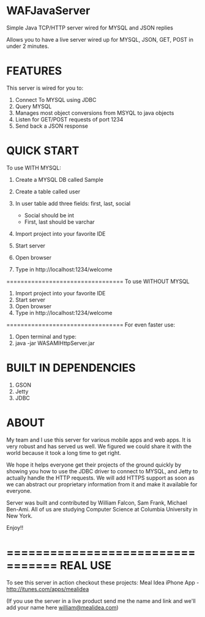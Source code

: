 WAFJavaServer
=================================

Simple Java TCP/HTTP server wired for MYSQL and JSON replies

Allows you to have a live server wired up for MYSQL, JSON, GET, POST 
in under 2 minutes.


FEATURES
=================================

This server is wired for you to:

1. Connect To MYSQL using JDBC
2. Query MYSQL
3. Manages most object conversions from MSYQL to java objects
4. Listen for GET/POST requests of port 1234
5. Send back a JSON response


QUICK START
=================================
To use WITH MYSQL:

1. Create a MYSQL DB called Sample
2. Create a table called user
3. In user table add three fields: first, last, social
   - Social should be int
   - First, last should be varchar

4. Import project into your favorite IDE
5. Start server
6. Open browser
7. Type in http://localhost:1234/welcome

=================================
To use WITHOUT MYSQL

1. Import project into your favorite IDE
2. Start server
3. Open browser
4. Type in http://localhost:1234/welcome

=================================
For even faster use:

1. Open terminal and type:
2. java -jar WASAMIHttpServer.jar


BUILT IN DEPENDENCIES
=================================
1. GSON
2. Jetty
3. JDBC


ABOUT
=================================
My team and I use this server for various mobile apps and web apps. It is very robust
and has served us well. We figured we could share it with the world because it took a long
time to get right.

We hope it helps everyone get their projects of the ground quickly by showing you how to
use the JDBC driver to connect to MYSQL, and Jetty to actually handle the HTTP requests.
We will add HTTPS support as soon as we can abstract our proprietary information from it
and make it available for everyone.

Server was built and contributed by William Falcon, Sam Frank, Michael Ben-Ami. All of us are studying Computer Science at Columbia University in New York.

Enjoy!!

=================================
REAL USE
=================================
To see this server in action checkout these projects:
Meal Idea iPhone App - http://itunes.com/apps/mealidea

(If you use the server in a live product send me the name and link and we'll add your name here william@mealidea.com)
